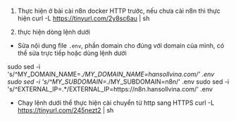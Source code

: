 1. Thực hiện ở bài cài n8n docker HTTP trước, nếu chưa cài n8n thì thực hiện
curl -L https://tinyurl.com/2y8sc6au | sh



2. thực hiện dòng lệnh dưới

-  Sửa nội dung file `.env`, phần domain cho đúng với domain của mình, có thể sửa trực tiếp hoặc dùng lệnh dưới

sudo sed -i 's/^MY_DOMAIN_NAME=.*/MY_DOMAIN_NAME=hansollvina.com/' .env
sudo sed -i 's/^MY_SUBDOMAIN=.*/MY_SUBDOMAIN=n8n/' .env
sudo sed -i 's/^EXTERNAL_IP=.*/EXTERNAL_IP=https:\/\/n8n.hansollvina.com/' .env

- Chạy lệnh dưới thể thực hiện cài chuyển từ http sang HTTPS
curl -L https://tinyurl.com/245nezt2 | sh

